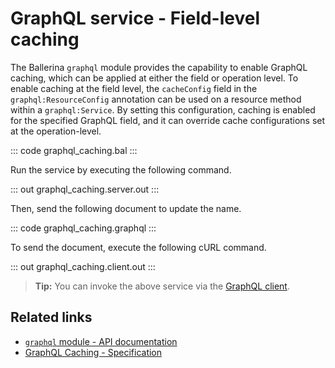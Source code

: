 # GraphQL service - Field-level caching

The Ballerina `graphql` module provides the capability to enable GraphQL caching, which can be applied at either the field or operation level. To enable caching at the field level, the `cacheConfig` field in the `graphql:ResourceConfig` annotation can be used on a resource method within a `graphql:Service`. By setting this configuration, caching is enabled for the specified GraphQL field, and it can override cache configurations set at the operation-level.

::: code graphql_caching.bal :::

Run the service by executing the following command.

::: out graphql_caching.server.out :::

Then, send the following document to update the name.

::: code graphql_caching.graphql :::

To send the document, execute the following cURL command.

::: out graphql_caching.client.out :::

>**Tip:** You can invoke the above service via the [GraphQL client](/learn/by-example/graphql-client-query-endpoint/).

## Related links
- [`graphql` module - API documentation](https://lib.ballerina.io/ballerina/graphql/latest)
- [GraphQL Caching - Specification](/spec/graphql/#1071-server-side-caching)
